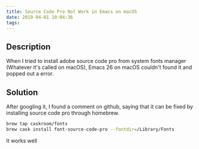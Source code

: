 ```yaml
---
title: Source Code Pro Not Work in Emacs on macOS
date: 2019-04-01 10:04:36
tags:
---
```



## Description

When I tried to install adobe source code pro from system fonts manager (Whatever it's called on macOS), Emacs 26 on macOS couldn't found it and popped out a error.

## Solution

After googling it, I found a comment on github, saying that it can be fixed by installing source code pro through homebrew.

```bash
brew tap caskroom/fonts
brew cask install font-source-code-pro --fontdir=/Library/Fonts
```

It works well